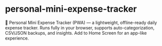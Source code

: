 # personal-mini-expense-tracker
📱 Personal Mini Expense Tracker (PWA) — a lightweight, offline-ready daily expense tracker. Runs fully in your browser, supports auto-categorization, CSV/JSON backups, and insights. Add to Home Screen for an app-like experience.
